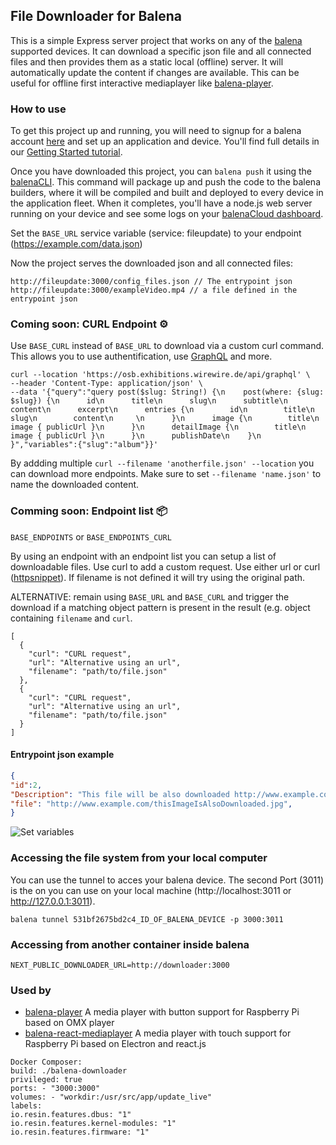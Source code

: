 ## File Downloader for Balena

This is a simple Express server project that works on any of the [balena][balena-link] supported devices. It can download a specific json file and all connected files and then provides them as a static local (offline) server. It will automatically update the content if changes are available. This can be useful for offline first interactive mediaplayer like [balena-player](https://github.com/wirewirewirewire/balena-player).

### How to use
To get this project up and running, you will need to signup for a balena account [here][signup-page] and set up an application and device. You'll find full details in our [Getting Started tutorial][gettingstarted-link].

Once you have downloaded this project, you can `balena push` it using the [balenaCLI][balena-cli]. This command will package up and push the code to the balena builders, where it will be compiled and built and deployed to every device in the application fleet. When it completes, you'll have a node.js web server running on your device and see some logs on your [balenaCloud dashboard][balena-dashboard].

Set the `BASE_URL` service variable (service: fileupdate) to your endpoint (https://example.com/data.json)

Now the project serves the downloaded json and all connected files:
```
http://fileupdate:3000/config_files.json // The entrypoint json
http://fileupdate:3000/exampleVideo.mp4 // a file defined in the entrypoint json
```

### Coming soon: CURL Endpoint ⚙️

Use `BASE_CURL` instead of `BASE_URL` to download via a custom curl command. This allows you to use authentification, use [GraphQL](https://graphql.org) and more.

```
curl --location 'https://osb.exhibitions.wirewire.de/api/graphql' \
--header 'Content-Type: application/json' \
--data '{"query":"query post($slug: String!) {\n    post(where: {slug: $slug}) {\n      id\n      title\n      slug\n      subtitle\n      content\n      excerpt\n      entries {\n        id\n        title\n        slug\n        content\n     \n      }\n      image {\n        title\n        image { publicUrl }\n      }\n      detailImage {\n        title\n        image { publicUrl }\n      }\n      publishDate\n    }\n  }","variables":{"slug":"album"}}'
```

By addding multiple `curl --filename 'anotherfile.json' --location` you can download more endpoints. Make sure to set `--filename 'name.json'` to name the downloaded content.

### Comming soon: Endpoint list 📦

`BASE_ENDPOINTS` or `BASE_ENDPOINTS_CURL`

By using an endpoint with an endpoint list you can setup a list of downloadable files. Use curl to add a custom request. Use either url or curl ([httpsnippet](https://www.npmjs.com/package/httpsnippet)). If filename is not defined it will try using the original path.

ALTERNATIVE: remain using `BASE_URL` and `BASE_CURL` and trigger the download if a matching object pattern is present in the result (e.g. object containing `filename` and `curl`.

```
[
  {
    "curl": "CURL request",
    "url": "Alternative using an url",
    "filename": "path/to/file.json"
  },
  {
    "curl": "CURL request",
    "url": "Alternative using an url",
    "filename": "path/to/file.json"
  }
]
```

#### Entrypoint json example

```json
{
"id":2,
"Description": "This file will be also downloaded http://www.example.com/mediaFile.mp4",
"file": "http://www.example.com/thisImageIsAlsoDownloaded.jpg",
}
```

![Set variables](https://user-images.githubusercontent.com/3281586/104630113-acdc4080-569a-11eb-9c3e-a83d39c0f88d.png)

### Accessing the file system from your local computer

You can use the tunnel to acces your balena device. The second Port (3011) is the on you can use on your local machine (http://localhost:3011 or http://127.0.0.1:3011).

```
balena tunnel 531bf2675bd2c4_ID_OF_BALENA_DEVICE -p 3000:3011
```

### Accessing from another container inside balena

```
NEXT_PUBLIC_DOWNLOADER_URL=http://downloader:3000
```

### Used by

- [balena-player](https://github.com/wirewirewirewire/balena-player) A media player with button support for Raspberry Pi based on OMX player
- [balena-react-mediaplayer](https://github.com/wirewirewirewire/balena-react-mediaplayer) A media player with touch support for Raspberry Pi based on Electron and react.js

[balena-link]: https://balena.io/
[signup-page]: https://dashboard.balena-cloud.com/signup
[gettingstarted-link]: http://balena.io/docs/learn/getting-started/
[balena-cli]: https://www.balena.io/docs/reference/cli/
[balena-dashboard]: https://dashboard.balena-cloud.com/

```
Docker Composer:
build: ./balena-downloader
privileged: true
ports: - "3000:3000"
volumes: - "workdir:/usr/src/app/update_live"
labels:
io.resin.features.dbus: "1"
io.resin.features.kernel-modules: "1"
io.resin.features.firmware: "1"
```
